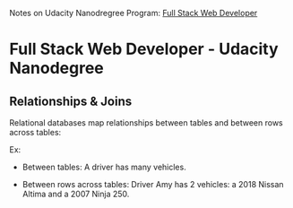 Notes on Udacity Nanodregree Program: [Full Stack Web Developer](https://www.udacity.com/course/full-stack-web-developer-nanodegree--nd0044)

# Full Stack Web Developer - Udacity Nanodegree

## Relationships & Joins

Relational databases map relationships between tables and between rows across tables:

Ex:

- Between tables:  A driver has many vehicles.

- Between rows across tables: Driver Amy has 2 vehicles: a 2018 Nissan Altima and a 2007 Ninja 250.
